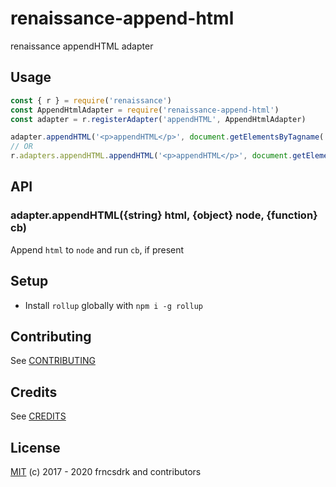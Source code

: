 # renaissance-append-html

renaissance appendHTML adapter

## Usage

```js
const { r } = require('renaissance')
const AppendHtmlAdapter = require('renaissance-append-html')
const adapter = r.registerAdapter('appendHTML', AppendHtmlAdapter)

adapter.appendHTML('<p>appendHTML</p>', document.getElementsByTagname('body')[0], function(children) { console.log(children) })
// OR
r.adapters.appendHTML.appendHTML('<p>appendHTML</p>', document.getElementsByTagname('body')[0], function(children) { console.log(children) })
```

## API

### adapter.appendHTML({string} html, {object} node, {function} cb)

Append `html` to `node` and run `cb`, if present

## Setup

- Install `rollup` globally with `npm i -g rollup`

## Contributing

See [CONTRIBUTING](https://github.com/frncsdrk/renaissance-append-html/blob/master/CONTRIBUTING.md)

## Credits

See [CREDITS](https://github.com/frncsdrk/renaissance-append-html/blob/master/CREDITS)

## License

[MIT](https://github.com/frncsdrk/renaissance-append-html/blob/master/LICENSE) (c) 2017 - 2020 frncsdrk and contributors
